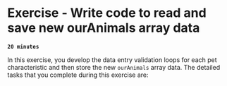 # Exercise - Write code to read and save new ourAnimals array data

**`20 minutes`**

In this exercise, you develop the data entry validation loops for each pet characteristic and then store the new `ourAnimals` array data. The detailed tasks that you complete during this exercise are:


